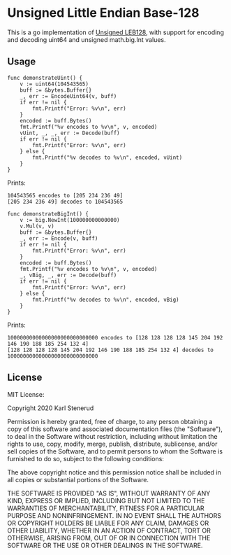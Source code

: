 Unsigned Little Endian Base-128
===============================

This is a go implementation of [Unsigned LEB128](https://en.wikipedia.org/wiki/LEB128),
with support for encoding and decoding uint64 and unsigned math.big.Int values.



Usage
-----

```golang
func demonstrateUint() {
	v := uint64(104543565)
	buff := &bytes.Buffer{}
	_, err := EncodeUint64(v, buff)
	if err != nil {
		fmt.Printf("Error: %v\n", err)
	}
	encoded := buff.Bytes()
	fmt.Printf("%v encodes to %v\n", v, encoded)
	vUint, _, _, err := Decode(buff)
	if err != nil {
		fmt.Printf("Error: %v\n", err)
	} else {
		fmt.Printf("%v decodes to %v\n", encoded, vUint)
	}
}
```

Prints:

```
104543565 encodes to [205 234 236 49]
[205 234 236 49] decodes to 104543565
```


```golang
func demonstrateBigInt() {
	v := big.NewInt(100000000000000)
	v.Mul(v, v)
	buff := &bytes.Buffer{}
	_, err := Encode(v, buff)
	if err != nil {
		fmt.Printf("Error: %v\n", err)
	}
	encoded := buff.Bytes()
	fmt.Printf("%v encodes to %v\n", v, encoded)
	_, vBig, _, err := Decode(buff)
	if err != nil {
		fmt.Printf("Error: %v\n", err)
	} else {
		fmt.Printf("%v decodes to %v\n", encoded, vBig)
	}
}
```

Prints:

```
10000000000000000000000000000 encodes to [128 128 128 128 145 204 192 146 190 188 185 254 132 4]
[128 128 128 128 145 204 192 146 190 188 185 254 132 4] decodes to 10000000000000000000000000000
```



License
-------

MIT License:

Copyright 2020 Karl Stenerud

Permission is hereby granted, free of charge, to any person obtaining a copy of
this software and associated documentation files (the "Software"), to deal in
the Software without restriction, including without limitation the rights to
use, copy, modify, merge, publish, distribute, sublicense, and/or sell copies of
the Software, and to permit persons to whom the Software is furnished to do so,
subject to the following conditions:

The above copyright notice and this permission notice shall be included in all
copies or substantial portions of the Software.

THE SOFTWARE IS PROVIDED "AS IS", WITHOUT WARRANTY OF ANY KIND, EXPRESS OR
IMPLIED, INCLUDING BUT NOT LIMITED TO THE WARRANTIES OF MERCHANTABILITY, FITNESS
FOR A PARTICULAR PURPOSE AND NONINFRINGEMENT. IN NO EVENT SHALL THE AUTHORS OR
COPYRIGHT HOLDERS BE LIABLE FOR ANY CLAIM, DAMAGES OR OTHER LIABILITY, WHETHER
IN AN ACTION OF CONTRACT, TORT OR OTHERWISE, ARISING FROM, OUT OF OR IN
CONNECTION WITH THE SOFTWARE OR THE USE OR OTHER DEALINGS IN THE SOFTWARE.

